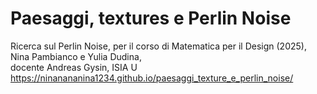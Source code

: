 # Paesaggi, textures e Perlin Noise
Ricerca sul Perlin Noise, per il corso di Matematica per il Design (2025), Nina Pambianco e Yulia Dudina,  
docente Andreas Gysin, ISIA U
https://ninanananina1234.github.io/paesaggi_texture_e_perlin_noise/

